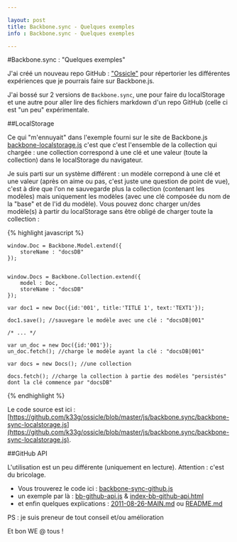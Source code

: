 ```yaml
---

layout: post
title: Backbone.sync - Quelques exemples
info : Backbone.sync - Quelques exemples

---
```


#Backbone.sync : "Quelques exemples"

J'ai créé un nouveau repo GitHub : ["Ossicle"](https://github.com/k33g/ossicle) pour répertorier les différentes expériences que je pourrais faire sur Backbone.js.

J'ai bossé sur 2 versions de `Backbone.sync`, une pour faire du localStorage et une autre pour aller lire des fichiers markdown d'un repo GitHub (celle ci est "un peu" expérimentale.

##LocalStorage

Ce qui "m'ennuyait" dans l'exemple fourni sur le site de Backbone.js [backbone-localstorage.js](https://github.com/documentcloud/backbone/blob/master/examples/backbone-localstorage.js) c'est que c'est l'ensemble de la collection qui chargée : une collection correspond à une clé et une valeur (toute la collection) dans le localStorage du navigateur.

Je suis parti sur un système différent : un modèle correpond à une clé et une valeur (après on aime ou pas, c'est juste une question de point de vue), c'est à dire que l'on ne sauvegarde plus la collection (contenant les modèles) mais uniquement les modèles (avec une clé composée du nom de la "base" et de l'id du modèle). Vous pouvez donc charger un/des modèle(s) à partir du localStorage sans être obligé de charger toute la collection :


{% highlight javascript %}

    window.Doc = Backbone.Model.extend({
        storeName : "docsDB"
    });


    window.Docs = Backbone.Collection.extend({
        model : Doc,
        storeName : "docsDB"
    });

    var doc1 = new Doc({id:'001', title:'TITLE 1', text:'TEXT1'});

    doc1.save(); //sauvegare le modèle avec une clé : "docsDB|001"

    /* ... */

    var un_doc = new Doc({id:'001'});
    un_doc.fetch(); //charge le modèle ayant la clé : "docsDB|001"

    var docs = new Docs(); //une collection

    docs.fetch(); //charge la collection à partie des modèles "persistés" dont la clé commence par "docsDB"

{% endhighlight %}

Le code source est ici : [https://github.com/k33g/ossicle/blob/master/js/backbone.sync/backbone-sync-localstorage.js](https://github.com/k33g/ossicle/blob/master/js/backbone.sync/backbone-sync-localstorage.js).


##GitHub API

L'utilisation est un peu différente (uniquement en lecture). Attention : c'est du bricolage.

- Vous trouverez le code ici : [backbone-sync-github.js](https://github.com/k33g/ossicle/blob/master/js/backbone.sync/backbone-sync-github.js)
- un exemple par là : [bb-github-api.js](https://github.com/k33g/ossicle/blob/master/bb-github-api.js) & [index-bb-github-api.html](https://github.com/k33g/ossicle/blob/master/index-bb-github-api.html)
- et enfin quelques explications : [2011-08-26-MAIN.md](https://github.com/k33g/ossicle/blob/master/posts/2011-08-26-MAIN.md) ou [README.md](https://github.com/k33g/ossicle/blob/master/README.md)

PS : je suis preneur de tout conseil et/ou amélioration

Et bon WE @ tous !